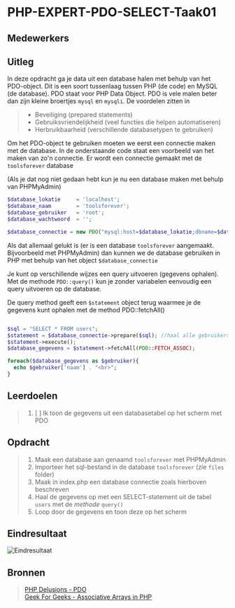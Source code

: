 # PHP-EXPERT-PDO-SELECT-Taak01

## Medewerkers

## Uitleg

In deze opdracht ga je data uit een database halen met behulp van het PDO-object. Dit is een soort tussenlaag tussen PHP (de code) en MySQL (de database). PDO staat voor PHP Data Object. PDO is vele malen beter dan zijn kleine broertjes `mysql` en `mysqli`.
De voordelen zitten in

> - Beveiliging (prepared statements)
> - Gebruiksvriendelijkheid (veel functies die helpen automatiseren)
> - Herbruikbaarheid (verschillende databasetypen te gebruiken)

Om het PDO-object te gebruiken moeten we eerst een connectie maken met de database.
In de onderstaande code staat een voorbeeld van het maken van zo'n connectie. Er wordt een connectie gemaakt met de `toolsforever` database

(Als je dat nog niet gedaan hebt kun je nu een database maken met behulp van PHPMyAdmin)

```php
$database_lokatie     = 'localhost';
$database_naam        = 'toolsforever';
$database_gebruiker   = 'root';
$database_wachtwoord  = '';

$database_connectie = new PDO("mysql:host=$database_lokatie;dbname=$database_naam", $database_gebruiker, $database_wachtwoord);
```

Als dat allemaal gelukt is (er is een database `toolsforever` aangemaakt. Bijvoorbeeld met PHPMyAdmin) dan kunnen we de database gebruiken in PHP
met behulp van het object `$database_connectie`

Je kunt op verschillende wijzes een query uitvoeren (gegevens ophalen). Met de methode `PDO::query()` kun je zonder variabelen eenvoudig een query uitvoeren op de database.

De query method geeft een `$statement` object terug waarmee je de gegevens kunt ophalen met de method PDO::fetchAll()

```php

$sql = "SELECT * FROM users";
$statement = $database_connectie->prepare($sql); //haal alle gebruikers op uit de database toolsforever
$statement->execute();
$database_gegevens = $statement->fetchAll(PDO::FETCH_ASSOC);

foreach($database_gegevens as $gebruiker){
  echo $gebruiker['naam'] . "<br>";
}
```

## Leerdoelen

> 1. [ ] Ik toon de gegevens uit een databasetabel op het scherm met PDO

## Opdracht

> 1. Maak een database aan genaamd `toolsforever` met PHPMyAdmin
> 2. Importeer het sql-bestand in de database `toolsforever` (zie `files` folder)
> 3. Maak in index.php een database connectie zoals hierboven beschreven
> 4. Haal de gegevens op met een SELECT-statement uit de tabel `users` met de _methode_ `query()`
> 5. Loop door de gegevens en toon deze op het scherm

## Eindresultaat

![Eindresultaat](https://github.com/ROC-van-Amsterdam-College-Amstelland/PHP-EXPERT/blob/master/niveau3/taak01/images/resultaat.png)

## Bronnen

> [PHP Delusions - PDO](https://phpdelusions.net/pdo)  
> [Geek For Geeks - Associative Arrays in PHP](https://www.geeksforgeeks.org/associative-arrays-in-php/)
